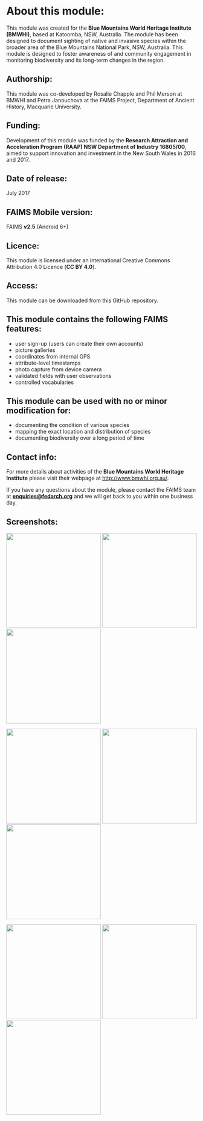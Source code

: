 # About this module:
This module was created for the **Blue Mountains World Heritage Institute (BMWHI)**, based at Katoomba, NSW, Australia. The module has been designed to document sighting of native and invasive species within the broader area of the Blue Mountains National Park, NSW, Australia. This module is designed to foster awareness of and community engagement in monitoring biodiversity and its long-term changes in the region.

## Authorship:
This module was co-developed by Rosalie Chapple and Phil Merson at BMWHI and Petra Janouchova at the FAIMS Project, Department of Ancient History, Macquarie University.
 
## Funding:
Development of this module was funded by the **Research Attraction and Acceleration Program (RAAP) NSW Department of Industry 16805/00**, aimed to support innovation and investment in the New South Wales in 2016 and 2017.

## Date of release:
July 2017

## FAIMS Mobile version:
FAIMS **v2.5** (Android 6+)
 
## Licence:
This module is licensed under an international Creative Commons Attribution 4.0 Licence (**CC BY 4.0**).

## Access:
This module can be downloaded from this GitHub repository. 

## This module contains the following FAIMS features: 
* user sign-up (users can create their own accounts)
* picture galleries
* coordinates from internal GPS
* attribute-level timestamps
* photo capture from device camera
* validated fields with user observations
* controlled vocabularies

## This module can be used with no or minor modification for:
* documenting the condition of various species
* mapping the exact location and distribution of species
* documenting biodiversity over a long period of time

## Contact info:
For more details about activities of the **Blue Mountains World Heritage Institute** please visit their webpage at http://www.bmwhi.org.au/.

If you have any questions about the module, please contact the FAIMS team at **enquiries@fedarch.org** and we will get back to you within one business day.
## Screenshots:

<p align="left">
  <img src="https://github.com/FAIMS/bmwhi-citizen-science-2017/blob/master/screenshots/Screenshot_20180130-160353.png" width="250"/>
  <img src="https://github.com/FAIMS/bmwhi-citizen-science-2017/blob/master/screenshots/Screenshot_20180130-160405.png" width="250"/>
  <img src="https://github.com/FAIMS/bmwhi-citizen-science-2017/blob/master/screenshots/Screenshot_20180130-160412.png" width="250"/>
</p>

<p align="left">
  <img src="https://github.com/FAIMS/bmwhi-citizen-science-2017/blob/master/screenshots/Screenshot_20180130-160419.png" width="250"/>
  <img src="https://github.com/FAIMS/bmwhi-citizen-science-2017/blob/master/screenshots/Screenshot_20180130-160429.png" width="250"/>
  <img src="https://github.com/FAIMS/bmwhi-citizen-science-2017/blob/master/screenshots/Screenshot_20180130-160435.png" width="250"/>
</p>

<p align="left">
  <img src="https://github.com/FAIMS/bmwhi-citizen-science-2017/blob/master/screenshots/Screenshot_20180130-160446.png" width="250"/>
  <img src="https://github.com/FAIMS/bmwhi-citizen-science-2017/blob/master/screenshots/Screenshot_20180130-160450.png" width="250"/>
  <img src="https://github.com/FAIMS/bmwhi-citizen-science-2017/blob/master/screenshots/Screenshot_20180130-160503.png" width="250"/>
</p>